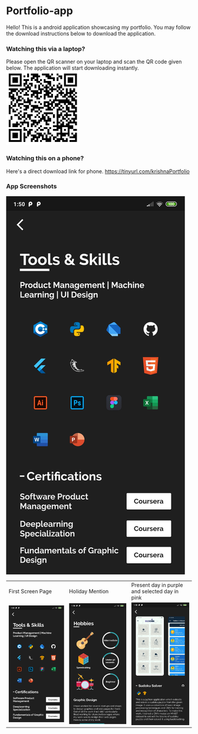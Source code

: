 # Portfolio-app
Hello! This is a android application showcasing my portfolio. You may follow the download instructions below to download the application.

### Watching this via a laptop?
Please open the QR scanner on your laptop and scan the QR code given below. The application will start downloading instantly.
![alt text](https://github.com/KrishnaKumarSoni/Portfolio-app/blob/main/images/download.png "QR code here")

### Watching this on a phone?
Here's a direct download link for phone. https://tinyurl.com/krishnaPortfolio

### App Screenshots
![alt text](https://github.com/KrishnaKumarSoni/Portfolio-app/blob/main/images/app_image_1%5B1%5D.jpg "screenshot")
<table>
  <tr>
    <td>First Screen Page</td>
     <td>Holiday Mention</td>
     <td>Present day in purple and selected day in pink</td>
  </tr>
  <tr>
    <td><img src="https://github.com/KrishnaKumarSoni/Portfolio-app/blob/main/images/app_image_1%5B1%5D.jpg"></td>
    <td><img src="https://github.com/KrishnaKumarSoni/Portfolio-app/blob/main/images/app_image_2%5B1%5D.jpg"></td>
    <td><img src="https://github.com/KrishnaKumarSoni/Portfolio-app/blob/main/images/app_image_3%5B1%5D.jpg"></td>
  </tr>
 </table>
